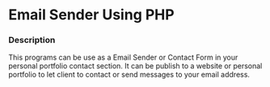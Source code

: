 # Email Sender Using PHP

### Description 
This programs can be use as a Email Sender or Contact Form in your personal portfolio contact section. 
It can be publish to a website or personal portfolio to let client to contact or send messages to your email address. 

